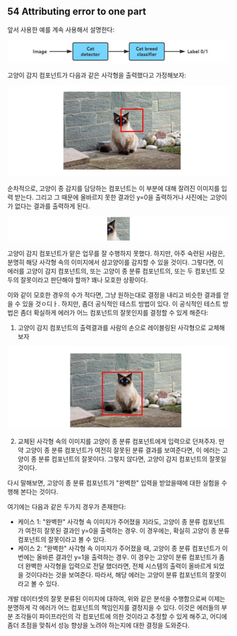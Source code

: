 ## 54 Attributing error to one part

앞서 사용한 예를 계속 사용해서 설명한다:

<div style="text-align:center;">
  <img src="../img/54_1.PNG" style="text-align:center;"/>
</div>

고양이 감지 컴포넌트가 다음과 같은 사각형을 출력했다고 가정해보자:

<div style="text-align:center;">
  <img src="../img/54_2.PNG" style="text-align:center;"/>
</div>

순차적으로, 고양이 종 감지를 담당하는 컴포넌트는 이 부분에 대해 잘려진 이미지를 입력 받는다. 그리고 그 때문에 올바르지 못한 결과인 y=0을 출력하거나 사진에는 고양이가 없다는 결과를 출력하게 된다.

<div style="text-align:center;">
  <img src="../img/54_3.PNG" style="text-align:center;"/>
</div>

고양이 감지 컴포넌트가 맡은 업무를 잘 수행하지 못했다. 하지만, 아주 숙련된 사람은, 분명히 해당 사각형 속의 이미지에서 샴고양이를 감지할 수 있을 것이다. 그렇다면, 이 에러를 고양이 감지 컴포넌트의, 또는 고양이 종 분류 컴포넌트의, 또는 두 컴포넌트 모두의 잘못이라고 판단해야 할까? 꽤나 모호한 상황이다.

이와 같이 모호한 경우의 수가 적다면, 그냥 원하는대로 결정을 내리고 비슷한 결과를 얻을 수 있을 것ㅇ디ㅏ. 하지만, 좀더 공식적인 테스트 방법이 있다. 이 공식적인 테스트 방법은 좀더 확실하게 에러가 어느 컴포넌트의 잘못인지를 결정할 수 있게 해준다:

1. 고양이 감지 컴포넌트의 출력결과를 사람의 손으로 레이블링된 사각형으로 교체해 보자

<div style="text-align:center;">
  <img src="../img/54_4.PNG" style="text-align:center;"/>
</div>

2. 교체된 사각형 속의 이미지를 고양이 종 분류 컴포넌트에게 입력으로 던져주자. 만약 고양이 종 분류 컴포넌트가 여전히 잘못된 분류 결과를 보여준다면, 이 에러는 고양이 종 분류 컴포넌트의 잘못이다. 그렇지 않다면, 고양이 감지 컴포넌트의 잘못일 것이다.

다시 말해보면, 고양이 종 분류 컴포넌트가 "완벽한" 입력을 받았을때에 대한 실험을 수행해 본다는 것이다.

여기에는 다음과 같은 두가지 경우가 존재한다:

- 케이스 1: "완벽한" 사각형 속 이미지가 주어졌을 지라도, 고양이 종 분류 컴포넌트가 여전히 잘못된 결과인 y=0을 출력하는 경우. 이 경우에는, 확실히 고양이 종 분류 컴포넌트의 잘못이라고 볼 수 있다.
- 케이스 2: "완벽한" 사각형 속 이미지가 주어졌을 때, 고양이 종 분류 컴포넌트가 이번에는 올바른 결과인 y=1을 출력하는 경우. 이 경우는 고양이 분류 컴포넌트가 좀더 완벽한 사각형을 입력으로 전달 했더라면, 전체 시스템의 출력이 올바르게 되었을 것이다라는 것을 보여준다. 따라서, 해당 에러는 고양이 분류 컴포넌트의 잘못이라고 볼 수 있다.

개발 데이터셋의 잘못 분류된 이미지에 대하여, 위와 같은 분석을 수행함으로써 이제는 분명하게 각 에러가 어느 컴포넌트의 책임인지를 결정지을 수 있다. 이것은 에러들의 부분 조각들이 파이프라인의 각 컴포넌트에 의한 것이라고 추정할 수 있게 해주고, 어디에 좀더 초점을 맞춰서 성능 향상을 노려야 하는지에 대한 결정을 도와준다.
